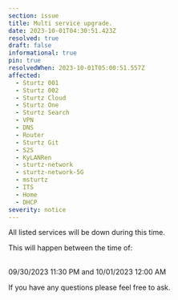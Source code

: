 ```yaml
---
section: issue
title: Multi service upgrade.
date: 2023-10-01T04:30:51.423Z
resolved: true
draft: false
informational: true
pin: true
resolvedWhen: 2023-10-01T05:00:51.557Z
affected:
  - Sturtz 001
  - Sturtz 002
  - Sturtz Cloud
  - Sturtz One
  - Sturtz Search
  - VPN
  - DNS
  - Router
  - Sturtz Git
  - S2S
  - KyLANRen
  - sturtz-network
  - sturtz-network-5G
  - msturtz
  - ITS
  - Home
  - DHCP
severity: notice
---
```

All listed services will be down during this time.

This will happen between the time of:

\
09/30/2023 11:30 PM and 10/01/2023 12:00 AM

If you have any questions please feel free to ask.